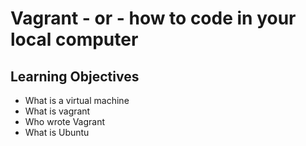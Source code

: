 # Vagrant - or - how to code in your local computer

## Learning Objectives

* What is a virtual machine
* What is vagrant
* Who wrote Vagrant
* What is Ubuntu
